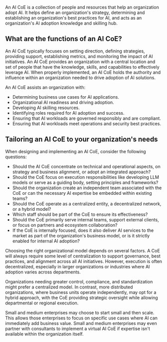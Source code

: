 An AI CoE is a collection of people and resources that help an organization adopt AI. It helps define an organization's strategy, determining and establishing an organization's best practices for AI, and acts as an organization's AI adoption knowledge and skilling hub.

## What are the functions of an AI CoE?

An AI CoE typically focuses on setting direction, defining strategies, providing support, establishing metrics, and monitoring the impact of AI initiatives. An AI CoE provides an organization with a central location and set of people that have the knowledge, skills, and capabilities to effectively leverage AI. When properly implemented, an AI CoE holds the authority and influence within an organization needed to drive adoption of AI solutions. 

An AI CoE assists an organization with:

- Determining business use cases for AI applications.
- Organizational AI readiness and driving adoption.
- Developing AI skilling resources.
- Identifying roles required for AI adoption and success.
- Ensuring that AI workloads are governed responsibly and are compliant.
- Ensuring that AI workloads meet operations and security best practices.

## Tailoring an AI CoE to your organization's needs

When designing and implementing an AI CoE, consider the following questions:

- Should the AI CoE concentrate on technical and operational aspects, on strategy and business alignment, or adopt an integrated approach?
- Should the CoE focus on execution responsibilities like developing LLM models or serve as a guiding body, setting principles and frameworks?
- Should the organization create an independent team associated with the CoE or can the necessary AI expertise be embedded within existing teams?
- Should the CoE operate as a centralized entity, a decentralized network, or a hybrid model?
- Which staff should be part of the CoE to ensure its effectiveness?
- Should the CoE primarily serve internal teams, support external clients, or focus on partners and ecosystem collaboration?
- If the CoE is internally focused, does it also deliver AI services to the market as part of the organization's business model, or is it strictly enabled for internal AI adoption?

Choosing the right organizational model depends on several factors. A CoE will always require some level of centralization to support governance, best practices, and alignment across all AI initiatives. However, execution is often decentralized, especially in larger organizations or industries where AI adoption varies across departments.

Organizations needing greater control, compliance, and standardization might prefer a centralized model. In contrast, more distributed organizations, where business units operate independently, may opt for a hybrid approach, with the CoE providing strategic oversight while allowing departmental or regional execution.

Small and medium enterprises may choose to start small and then scale. This allows those enterprises to focus on specific use cases where AI can immediately add business value. Small and medium enterprises may even partner with consultants to implement a virtual AI CoE if expertise isn't available within the organization itself.
